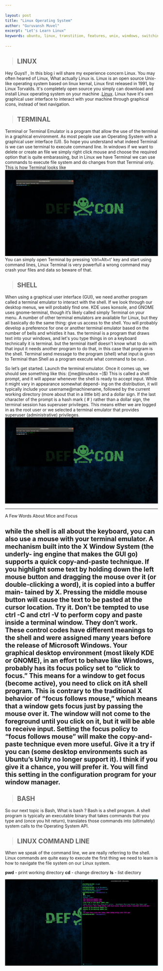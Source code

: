 ```yaml
---

layout:	post
title: "Linux Operating System"
author: "Guruvansh Muvel"
excerpt: "Let's Learn Linux"
keywords: ubuntu, linux, transtition, features, unix, windows, switching, comparison

---
```


> ## LINUX

  Hey Guys!! ,
  In this blog i will share my experience concern Linux. You may often heared of Linux, What actually Linux is.
  Linux is an open source Unix-like operating system based on linux kernal, Linux first released in 1991, by Linux Torvalds.
  It's completely open source you simply can download and install Linux operating system on your machine .[Linux](https://www.linux.org). Linux have it's own graphical user interface to interact with your machine through graphical icons, instead of text navigation.


 > ## TERMINAL

  Terminal or Terminal Emulator is a program that allow the use of the terminal in a graphical environment. As most people use an Operating System
  with a graphical user interface (UI). So hope you understand what indeed Terminal is we can use terminal to execute command line. In windows if
  we want to delete or create an file we simply right click mouse and choose the required option that is quite embarassing, but in Linux we have Terminal we can use commands
  to execute file system and do changes from that Terminal only.
  This is how Terminal looks like
  ![A screenshot of my laptop](/assets/images/Shifting-to-Ubuntu/Terminal.png)
 You can simply open Terminal by pressing 'ctrl+Alt+t' key and start using command lines, Linux Terminal is very powerfull a wrong command may crash your files and data so beware of that.

 > ## SHELL

 When using a graphical user interface (GUI), we need another program
called a terminal emulator to interact with the shell. If we look through our
desktop menus, we will probably find one. KDE uses konsole, and GNOME
uses gnome-terminal, though it’s likely called simply Terminal on your menu.
A number of other terminal emulators are available for Linux, but they all
basically do the same thing: give us access to the shell. You will probably
develop a preference for one or another terminal emulator based on the
number of bells and whistles it has. the terminal is a program that draws text into your windows, and let's you type things in on a keyboard
technically it is terminal. but the terminal itself doesn't know what to do with that
input it needs another program to do that, in this case that program is the shell.
Terminal send message to the program (shell) what input is given to Terminal than Shell as a program execute what command to be run .

So let’s get started. Launch the terminal emulator. Once it comes up, we
should see something like this: ([me@linuxbox ~]$)
This is called a shell prompt, and it will appear whenever the shell is
ready to accept input. While it might vary in appearance somewhat depend-
ing on the distribution, it will typically include your username@machinename,
followed by the current working directory (more about that in a little bit)
and a dollar sign.
If the last character of the prompt is a hash mark ( # ) rather than a
dollar sign, the terminal session has superuser privileges. This means either
we are logged in as the root user or we selected a terminal emulator that
provides superuser (administrative) privileges.
  ![A screenshot of my laptop](/assets/images/Shifting-to-Ubuntu/TerminalS.png)

---
A Few Words About Mice and Focus

while the shell is all about the keyboard, you can also use a mouse with your
terminal emulator. A mechanism built into the X Window System (the underly-
ing engine that makes the GUI go) supports a quick copy-and-paste technique.
If you highlight some text by holding down the left mouse button and dragging
the mouse over it (or double-clicking a word), it is copied into a buffer main-
tained by X. Pressing the middle mouse button will cause the text to be pasted
at the cursor location. Try it.
Don’t be tempted to use ctrl -C and ctrl -V to perform copy and paste
inside a terminal window. They don’t work. These control codes have different
meanings to the shell and were assigned many years before the release of
Microsoft Windows.
Your graphical desktop environment (most likely KDE or GNOME), in an
effort to behave like Windows, probably has its focus policy set to “click to
focus.” This means for a window to get focus (become active), you need to
click on itA shell program. This is contrary to the traditional X behavior of “focus follows
mouse,” which means that a window gets focus just by passing the mouse
over it. The window will not come to the foreground until you click on it,
but it will be able to receive input. Setting the focus policy to “focus follows
mouse” will make the copy-and-paste technique even more useful. Give it a
try if you can (some desktop environments such as Ubuntu’s Unity no longer
support it). I think if you give it a chance, you will prefer it. You will find this
setting in the configuration program for your window manager.
---
 
> ## BASH


So our next topic is Bash, What is bash ?
Bash is a shell program.
A shell program is typically an executable binary that takes commands that you type and (once you hit return), translates those commands into (ultimately) system calls to the Operating System API.


> ## LINUX COMMAND LINE


When we speak of the command line, we
are really referring to the shell. Linux commands are quite easy to execute the first thing we need to learn is
how to navigate the file system on our Linux system.

**pwd** - print working directory
**cd** - change directory
**ls** - list diectory

![A screenshot of my laptop](/assets/images/Shifting-to-Ubuntu/navigation.png)
